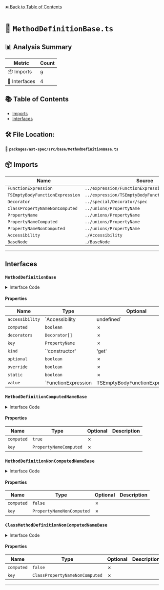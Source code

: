 [⬅️ Back to Table of Contents](../../../../index.md)

# 📄 `MethodDefinitionBase.ts`

## 📊 Analysis Summary

| Metric | Count |
|--------|-------|
| 📦 Imports | 9 |
| 📐 Interfaces | 4 |

## 📚 Table of Contents

- [Imports](#imports)
- [Interfaces](#interfaces)

## 🛠️ File Location:
📂 **`packages/ast-spec/src/base/MethodDefinitionBase.ts`**

## 📦 Imports

| Name | Source |
|------|--------|
| `FunctionExpression` | `../expression/FunctionExpression/spec` |
| `TSEmptyBodyFunctionExpression` | `../expression/TSEmptyBodyFunctionExpression/spec` |
| `Decorator` | `../special/Decorator/spec` |
| `ClassPropertyNameNonComputed` | `../unions/PropertyName` |
| `PropertyName` | `../unions/PropertyName` |
| `PropertyNameComputed` | `../unions/PropertyName` |
| `PropertyNameNonComputed` | `../unions/PropertyName` |
| `Accessibility` | `./Accessibility` |
| `BaseNode` | `./BaseNode` |


---

## Interfaces

### `MethodDefinitionBase`

<details><summary>Interface Code</summary>

```ts
interface MethodDefinitionBase extends BaseNode {
  accessibility: Accessibility | undefined;
  computed: boolean;
  decorators: Decorator[];
  key: PropertyName;
  kind: 'constructor' | 'get' | 'method' | 'set';
  optional: boolean;
  override: boolean;
  static: boolean;
  value: FunctionExpression | TSEmptyBodyFunctionExpression;
}
```
</details>

#### Properties

| Name | Type | Optional | Description |
|------|------|----------|-------------|
| `accessibility` | `Accessibility | undefined` | ✗ |  |
| `computed` | `boolean` | ✗ |  |
| `decorators` | `Decorator[]` | ✗ |  |
| `key` | `PropertyName` | ✗ |  |
| `kind` | `'constructor' | 'get' | 'method' | 'set'` | ✗ |  |
| `optional` | `boolean` | ✗ |  |
| `override` | `boolean` | ✗ |  |
| `static` | `boolean` | ✗ |  |
| `value` | `FunctionExpression | TSEmptyBodyFunctionExpression` | ✗ |  |

### `MethodDefinitionComputedNameBase`

<details><summary>Interface Code</summary>

```ts
export interface MethodDefinitionComputedNameBase extends MethodDefinitionBase {
  computed: true;
  key: PropertyNameComputed;
}
```
</details>

#### Properties

| Name | Type | Optional | Description |
|------|------|----------|-------------|
| `computed` | `true` | ✗ |  |
| `key` | `PropertyNameComputed` | ✗ |  |

### `MethodDefinitionNonComputedNameBase`

<details><summary>Interface Code</summary>

```ts
export interface MethodDefinitionNonComputedNameBase
  extends MethodDefinitionBase {
  computed: false;
  key: PropertyNameNonComputed;
}
```
</details>

#### Properties

| Name | Type | Optional | Description |
|------|------|----------|-------------|
| `computed` | `false` | ✗ |  |
| `key` | `PropertyNameNonComputed` | ✗ |  |

### `ClassMethodDefinitionNonComputedNameBase`

<details><summary>Interface Code</summary>

```ts
export interface ClassMethodDefinitionNonComputedNameBase
  extends MethodDefinitionBase {
  computed: false;
  key: ClassPropertyNameNonComputed;
}
```
</details>

#### Properties

| Name | Type | Optional | Description |
|------|------|----------|-------------|
| `computed` | `false` | ✗ |  |
| `key` | `ClassPropertyNameNonComputed` | ✗ |  |


---